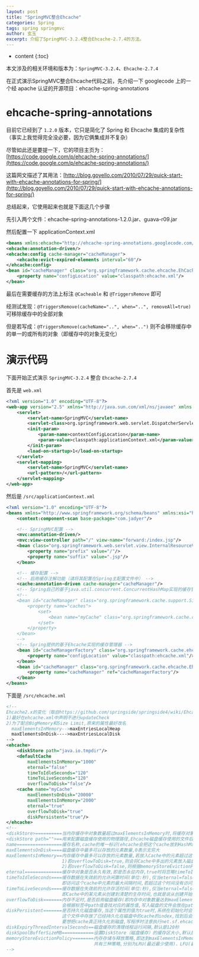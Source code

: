 ```yaml
---
layout: post
title: "SpringMVC整合Ehcache"
categories: Spring
tags: spring springmvc
author: 玄玉
excerpt: 介绍了SpringMVC-3.2.4整合Ehcache-2.7.4的方法。
---
```


* content
{:toc}


本文涉及的相关环境和版本为：`SpringMVC-3.2.4`、`Ehcache-2.7.4`

在正式演示SpringMVC整合Ehcache代码之前，先介绍一下 googlecode 上的一个经 apache 认证的开源项目：ehcache-spring-annotations

# ehcache-spring-annotations

目前它已经到了 `1.2.0` 版本，它只是简化了 Spring 和 Ehcache 集成的复杂性（事实上我觉得完全没必要，因为它俩集成并不复杂）

尽管如此还是要提一下，它的项目主页为：[https://code.google.com/p/ehcache-spring-annotations/](https://code.google.com/p/ehcache-spring-annotations/)

这篇网文描述了其用法：[http://blog.goyello.com/2010/07/29/quick-start-with-ehcache-annotations-for-spring/](http://blog.goyello.com/2010/07/29/quick-start-with-ehcache-annotations-for-spring/)

总结起来，它使用起来也就是下面这几个步骤

先引入两个文件：ehcache-spring-annotations-1.2.0.jar、guava-r09.jar

然后配置一下 applicationContext.xml

```xml
<beans xmlns:ehcache="http://ehcache-spring-annotations.googlecode.com/svn/schema/ehcache-spring" xsi:schemaLocation="http://ehcache-spring-annotations.googlecode.com/svn/schema/ehcache-spring http://ehcache-spring-annotations.googlecode.com/svn/schema/ehcache-spring/ehcache-spring-1.2.xsd">
<ehcache:annotation-driven/>
<ehcache:config cache-manager="cacheManager">
    <ehcache:evict-expired-elements interval="60"/>
</ehcache:config>
<bean id="cacheManager" class="org.springframework.cache.ehcache.EhCacheManagerFactoryBean">
    <property name="configLocation" value="classpath:ehcache.xml"/>
</bean>
```

最后在需要缓存的方法上标注 `@Cacheable` 和 `@TriggersRemove` 即可

经测试发现：`@TriggersRemove(cacheName="..", when="..", removeAll=true)` 可移除缓存中的全部对象

但是若写成：`@TriggersRemove(cacheName="..", when="..")` 则不会移除缓存中的单一的或所有的对象（即缓存中的对象无变化）

# 演示代码

下面开始正式演示 `SpringMVC-3.2.4` 整合 `Ehcache-2.7.4`

首先是 `web.xml`

```xml
<?xml version="1.0" encoding="UTF-8"?>
<web-app version="2.5" xmlns="http://java.sun.com/xml/ns/javaee" xmlns:xsi="http://www.w3.org/2001/XMLSchema-instance" xsi:schemaLocation="http://java.sun.com/xml/ns/javaee http://java.sun.com/xml/ns/javaee/web-app_2_5.xsd">
    <servlet>
        <servlet-name>SpringMVC</servlet-name>
        <servlet-class>org.springframework.web.servlet.DispatcherServlet</servlet-class>
        <init-param>
            <param-name>contextConfigLocation</param-name>
            <param-value>classpath:applicationContext.xml</param-value>
        </init-param>
        <load-on-startup>1</load-on-startup>
    </servlet>
    <servlet-mapping>
        <servlet-name>SpringMVC</servlet-name>
        <url-pattern>/</url-pattern>
    </servlet-mapping>
</web-app>
```

然后是 `/src/applicationContext.xml`

```xml
<?xml version="1.0" encoding="UTF-8"?>
<beans xmlns="http://www.springframework.org/schema/beans" xmlns:xsi="http://www.w3.org/2001/XMLSchema-instance" xmlns:mvc="http://www.springframework.org/schema/mvc" xmlns:cache="http://www.springframework.org/schema/cache" xmlns:context="http://www.springframework.org/schema/context" xsi:schemaLocation="http://www.springframework.org/schema/beans http://www.springframework.org/schema/beans/spring-beans-3.2.xsd http://www.springframework.org/schema/mvc http://www.springframework.org/schema/mvc/spring-mvc-3.2.xsd http://www.springframework.org/schema/cache http://www.springframework.org/schema/cache/spring-cache-3.2.xsd http://www.springframework.org/schema/context http://www.springframework.org/schema/context/spring-context-3.2.xsd">
    <context:component-scan base-package="com.jadyer"/>

    <!-- SpringMVC配置 -->
    <mvc:annotation-driven/>
    <mvc:view-controller path="/" view-name="forward:/index.jsp"/>
    <bean class="org.springframework.web.servlet.view.InternalResourceViewResolver">
        <property name="prefix" value="/"/>
        <property name="suffix" value=".jsp"/>
    </bean>

    <!-- 缓存配置 -->
    <!-- 启用缓存注解功能（请将其配置在Spring主配置文件中） -->
    <cache:annotation-driven cache-manager="cacheManager"/>
    <!-- Spring自己的基于java.util.concurrent.ConcurrentHashMap实现的缓存管理器（该功能是从Spring3.1开始提供的） -->
    <!--
    <bean id="cacheManager" class="org.springframework.cache.support.SimpleCacheManager">
        <property name="caches">
            <set>
                <bean name="myCache" class="org.springframework.cache.concurrent.ConcurrentMapCacheFactoryBean"/>
            </set>
        </property>
    </bean>
    -->
    <!-- Spring提供的基于Ehcache实现的缓存管理器 -->
    <bean id="cacheManagerFactory" class="org.springframework.cache.ehcache.EhCacheManagerFactoryBean">
        <property name="configLocation" value="classpath:ehcache.xml"/>
    </bean>
    <bean id="cacheManager" class="org.springframework.cache.ehcache.EhCacheCacheManager">
        <property name="cacheManager" ref="cacheManagerFactory"/>
    </bean>
</beans>
```

下面是 `/src/ehcache.xml`

```xml
<!--
Ehcache2.x的变化（取自https://github.com/springside/springside4/wiki/Ehcache）
1)最好在ehcache.xml中声明不进行updateCheck
2)为了配合BigMemory和Size Limit,原来的属性最好改名
  maxElementsInMemory-->maxEntriesLocalHeap
  maxElementsOnDisk---->maxEntriesLocalDisk
-->
<ehcache>
    <diskStore path="java.io.tmpdir"/>
    <defaultCache
        maxElementsInMemory="1000"
        eternal="false"
        timeToIdleSeconds="120"
        timeToLiveSeconds="120"
        overflowToDisk="false"/>
    <cache name="myCache"
        maxElementsOnDisk="20000"
        maxElementsInMemory="2000"
        eternal="true"
        overflowToDisk="true"
        diskPersistent="true"/>
</ehcache>
<!--
<diskStore>==========当内存缓存中对象数量超过maxElementsInMemory时,将缓存对象写到磁盘缓存中(需对象实现序列化接口)
<diskStore path="">==用来配置磁盘缓存使用的物理路径,Ehcache磁盘缓存使用的文件后缀名是*.data和*.index
name=================缓存名称,cache的唯一标识(ehcache会把这个cache放到HashMap里)
maxElementsOnDisk====磁盘缓存中最多可以存放的元素数量,0表示无穷大
maxElementsInMemory==内存缓存中最多可以存放的元素数量,若放入Cache中的元素超过这个数值,则有以下两种情况
                     1)若overflowToDisk=true,则会将Cache中多出的元素放入磁盘文件中
                     2)若overflowToDisk=false,则根据memoryStoreEvictionPolicy策略替换Cache中原有的元素
eternal==============缓存中对象是否永久有效,即是否永驻内存,true时将忽略timeToIdleSeconds和timeToLiveSeconds
timeToIdleSeconds====缓存数据在失效前的允许闲置时间(单位:秒),仅当eternal=false时使用,默认值是0表示可闲置时间无穷大,此为可选属性
                     即访问这个cache中元素的最大间隔时间,若超过这个时间没有访问此Cache中的某个元素,那么此元素将被从Cache中清除
timeToLiveSeconds====缓存数据在失效前的允许存活时间(单位:秒),仅当eternal=false时使用,默认值是0表示可存活时间无穷大
                     即Cache中的某元素从创建到清楚的生存时间,也就是说从创建开始计时,当超过这个时间时,此元素将从Cache中清除
overflowToDisk=======内存不足时,是否启用磁盘缓存(即内存中对象数量达到maxElementsInMemory时,Ehcache会将对象写到磁盘中)
                     会根据标签中path值查找对应的属性值,写入磁盘的文件会放在path文件夹下,文件的名称是cache的名称,后缀名是data
diskPersistent=======是否持久化磁盘缓存,当这个属性的值为true时,系统在初始化时会在磁盘中查找文件名为cache名称,后缀名为index的文件
                     这个文件中存放了已经持久化在磁盘中的cache的index,找到后会把cache加载到内存
                     要想把cache真正持久化到磁盘,写程序时注意执行net.sf.ehcache.Cache.put(Element element)后要调用flush()方法
diskExpiryThreadIntervalSeconds==磁盘缓存的清理线程运行间隔,默认是120秒
diskSpoolBufferSizeMB============设置DiskStore（磁盘缓存）的缓存区大小,默认是30MB
memoryStoreEvictionPolicy========内存存储与释放策略,即达到maxElementsInMemory限制时,Ehcache会根据指定策略清理内存
                                 共有三种策略,分别为LRU(最近最少使用)、LFU(最常用的)、FIFO(先进先出)
-->
```